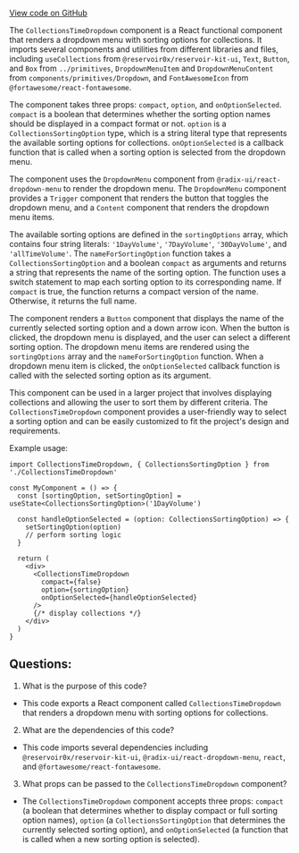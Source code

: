[View code on GitHub](zoo-labs/zoo/blob/master/app/components/common/CollectionsTimeDropdown.tsx)

The `CollectionsTimeDropdown` component is a React functional component that renders a dropdown menu with sorting options for collections. It imports several components and utilities from different libraries and files, including `useCollections` from `@reservoir0x/reservoir-kit-ui`, `Text`, `Button`, and `Box` from `../primitives`, `DropdownMenuItem` and `DropdownMenuContent` from `components/primitives/Dropdown`, and `FontAwesomeIcon` from `@fortawesome/react-fontawesome`. 

The component takes three props: `compact`, `option`, and `onOptionSelected`. `compact` is a boolean that determines whether the sorting option names should be displayed in a compact format or not. `option` is a `CollectionsSortingOption` type, which is a string literal type that represents the available sorting options for collections. `onOptionSelected` is a callback function that is called when a sorting option is selected from the dropdown menu. 

The component uses the `DropdownMenu` component from `@radix-ui/react-dropdown-menu` to render the dropdown menu. The `DropdownMenu` component provides a `Trigger` component that renders the button that toggles the dropdown menu, and a `Content` component that renders the dropdown menu items. 

The available sorting options are defined in the `sortingOptions` array, which contains four string literals: `'1DayVolume'`, `'7DayVolume'`, `'30DayVolume'`, and `'allTimeVolume'`. The `nameForSortingOption` function takes a `CollectionsSortingOption` and a boolean `compact` as arguments and returns a string that represents the name of the sorting option. The function uses a switch statement to map each sorting option to its corresponding name. If `compact` is true, the function returns a compact version of the name. Otherwise, it returns the full name. 

The component renders a `Button` component that displays the name of the currently selected sorting option and a down arrow icon. When the button is clicked, the dropdown menu is displayed, and the user can select a different sorting option. The dropdown menu items are rendered using the `sortingOptions` array and the `nameForSortingOption` function. When a dropdown menu item is clicked, the `onOptionSelected` callback function is called with the selected sorting option as its argument. 

This component can be used in a larger project that involves displaying collections and allowing the user to sort them by different criteria. The `CollectionsTimeDropdown` component provides a user-friendly way to select a sorting option and can be easily customized to fit the project's design and requirements. 

Example usage:

```
import CollectionsTimeDropdown, { CollectionsSortingOption } from './CollectionsTimeDropdown'

const MyComponent = () => {
  const [sortingOption, setSortingOption] = useState<CollectionsSortingOption>('1DayVolume')

  const handleOptionSelected = (option: CollectionsSortingOption) => {
    setSortingOption(option)
    // perform sorting logic
  }

  return (
    <div>
      <CollectionsTimeDropdown
        compact={false}
        option={sortingOption}
        onOptionSelected={handleOptionSelected}
      />
      {/* display collections */}
    </div>
  )
}
```
## Questions: 
 1. What is the purpose of this code?
- This code exports a React component called `CollectionsTimeDropdown` that renders a dropdown menu with sorting options for collections.

2. What are the dependencies of this code?
- This code imports several dependencies including `@reservoir0x/reservoir-kit-ui`, `@radix-ui/react-dropdown-menu`, `react`, and `@fortawesome/react-fontawesome`.

3. What props can be passed to the `CollectionsTimeDropdown` component?
- The `CollectionsTimeDropdown` component accepts three props: `compact` (a boolean that determines whether to display compact or full sorting option names), `option` (a `CollectionsSortingOption` that determines the currently selected sorting option), and `onOptionSelected` (a function that is called when a new sorting option is selected).